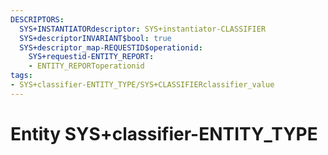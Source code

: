 ```yaml
---
DESCRIPTORS:
  SYS+INSTANTIATORdescriptor: SYS+instantiator-CLASSIFIER
  SYS+descriptorINVARIANT$bool: true
  SYS+descriptor_map-REQUESTID$operationid:
    SYS+requestid-ENTITY_REPORT:
    - ENTITY_REPORToperationid
tags:
- SYS+classifier-ENTITY_TYPE/SYS+CLASSIFIERclassifier_value
---
```

# Entity SYS+classifier-ENTITY_TYPE

